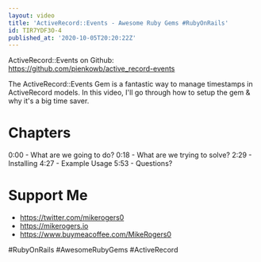```yaml
---
layout: video
title: 'ActiveRecord::Events - Awesome Ruby Gems #RubyOnRails'
id: TIR7YDF3O-4
published_at: '2020-10-05T20:20:22Z'
---
```

ActiveRecord::Events on Github: https://github.com/pienkowb/active_record-events

The ActiveRecord::Events Gem is a fantastic way to manage timestamps in ActiveRecord models. In this video, I'll go through how to setup the gem & why it's a big time saver.

# Chapters

0:00 - What are we going to do?
0:18 - What are we trying to solve?
2:29 - Installing
4:27 - Example Usage
5:53 - Questions?

# Support Me

- https://twitter.com/mikerogers0
- https://mikerogers.io
- https://www.buymeacoffee.com/MikeRogers0

#RubyOnRails
#AwesomeRubyGems
#ActiveRecord